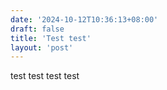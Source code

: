```yaml
---
date: '2024-10-12T10:36:13+08:00'
draft: false
title: 'Test test'
layout: 'post'
---
```


test test test test